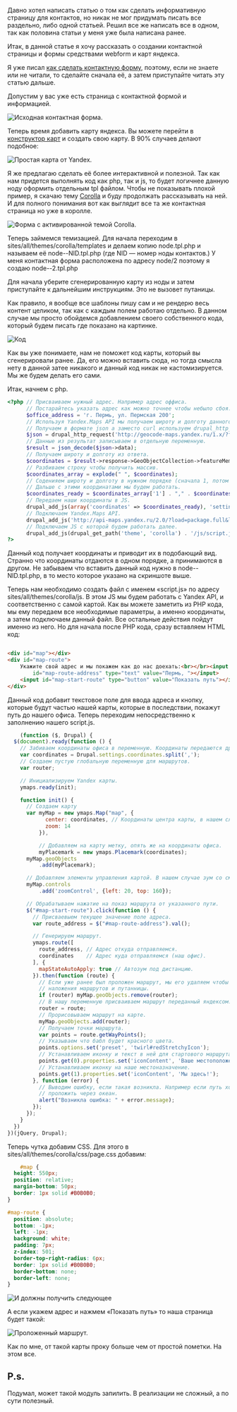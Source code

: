 Давно хотел написать статью о том как сделать информативную страницу для
контактов, но никак не мог придумать писать все раздельно, либо одной статьей.
Решил все же написать все в одном, так как половина статьи у меня уже была
написана ранее.

Итак, в данной статье я хочу рассказать о создании контактной страницы и формы
средствами webform и карт яндекса.

Я уже писал [как сделать контактную форму][drupal-7-for-beginners-contact-form], поэтому, если не
знаете или не читали, то сделайте сначала её, а затем приступайте читать эту
статью дальше.

Допустим у вас уже есть страница с контактной формой и информацией.

![Исходная контактная форма.](image/1.jpg)

Теперь время добавить карту яндекса. Вы можете перейти
в [конструктор карт](http://api.yandex.ru/maps/tools/constructor/) и создать
свою карту. В 90% случаев делают подобное:

![Простая карта от Yandex.](image/2.jpg)

Я же предлагаю сделать её более интерактивной и полезной. Так как нам придется
выполнять код как php, так и js, то будет логичнее данную ноду оформить
отдельным tpl файлом. Чтобы не показывать плохой пример, я скачаю
тему [Corolla](http://drupal.org/project/corolla) и буду продолжать рассказывать
на ней. И для полного понимания вот как выглядит все та же контактная страница
но уже в королле.

![Форма с активированной темой Corolla.](image/3.jpg)

Теперь займемся темизацией. Для начала переходим в
sites/all/themes/corolla/templates и делаем копию node.tpl.php и называем её
node--NID.tpl.php (где NID — номер ноды контактов.) У меня контактная форма
расположена по адресу node/2 поэтому я создаю node--2.tpl.php

Для начала уберите сгенерированную карту из ноды и затем приступайте к
дальнейшим инструкциям. Это не вызовет путаницы.

Как правило, я вообще все шаблоны пишу сам и не рендерю весь контент целиком,
так как с каждым полем работаю отдельно. В данном случае мы просто обойдемся
добавлением своего собственного кода, который будем писать где показано на
картинке.

![Код](image/4.jpg)

Как вы уже понимаете, нам не поможет код карты, который вы сгенерировали ранее.
Да, его можно вставить сюда, но тогда смысла нету в данной затее никакого и
данный код никак не кастомизируется. Мы же будем делать его сами.

Итак, начнем с php.

```php
<?php // Присваиваем нужный адрес. Например адрес оффиса.
      // Постарайтесь указать адрес как можно точнее чтобы небыло сбоя.
      $office_address = 'г. Пермь, ул. Пермская 200';
      // Используя Yandex.Maps API мы получаем широту и долготу данного адреса.
      // Получаем в формате json а заместо curl используем drupal_http_request();
      $json = drupal_http_request('http://geocode-maps.yandex.ru/1.x/?format=json&geocode=' . $office_address . '&result=1');
      // Данные из результат записываем в отдельную переменную.
      $result = json_decode($json->data);
      // Получаем широту и долготу из ответа.
      $coordinates = $result->response->GeoObjectCollection->featureMember[0]->GeoObject->Point->pos;
      // Разбиваем строку чтобы получить массив.
      $coordinates_array = explode(" ", $coordinates);
      // Соденияем широту и долготу в нужном порядке (сначала 1, потом 0), а также разделяем запятой а не пробелом.
      // Дальше с этими координатами мы будем работать.
      $coordinates_ready = $coordinates_array['1'] . "," . $coordinates_array['0'];
      // Передаем наши координаты в JS.
      drupal_add_js(array('coordinates' => $coordinates_ready), 'setting');
      // Подключаем Yandex.Maps API.
      drupal_add_js('http://api-maps.yandex.ru/2.0/?load=package.full&lang=ru-RU');
      // Подключаем JS с которой будем работать далее.
      drupal_add_js(drupal_get_path('theme', 'corolla') . '/js/script.js');
?>
```

Данный код получает координаты и приводит их в подобающий вид. Странно что
координаты отдаются в одном порядке, а принимаются в другом. Не забываем что
вставить данный код нужно в node--NID.tpl.php, в то место которое указано на
скриншоте выше.

Теперь нам необходимо создать файл с именем «script.js» по адресу
sites/all/themes/corolla/js. В этом JS мы будем работать с Yandex API, и
соответственно с самой картой. Как вы можете заметить из PHP кода, мы ему
передаем все необходимые параметры, а именно координаты, а затем подключаем
данный файл. Все остальные действия пойдут именно из него. Но для начала после
PHP кода, сразу вставляем HTML код:

```html

<div id="map"></div>
<div id="map-route">
    Укажите свой адрес и мы покажем как до нас доехать:<br></br><input
        id="map-route-address" type="text" value="Пермь, "></input>
    <input id="map-start-route" type="button" value="Показать путь"></input>
</div>
```

Данный код добавит текстовое поле для ввода адреса и кнопку, которые будут
частью нашей карты, которые в последствии, покажут путь до нашего офиса. Теперь
переходим непосредственно к заполнению нашего script.js.

```js {"header":"script.js"}
    (function ($, Drupal) {
  $(document).ready(function () {
    // Забиваем координаты офиса в переменную. Координаты передаются друпалом.
    var coordinates = Drupal.settings.coordinates.split(',');
    // Создаем пустую глобальную переменную для маршрутов.
    var router;

    // Инициализируем Yandex карты.
    ymaps.ready(init);

    function init() {
      // Создаем карту
      var myMap = new ymaps.Map("map", {
            center: coordinates, // Координаты центра карты, в нашем случае офиса.
            zoom: 14
          }),

          // Добавляем на карту метку, опять же на координаты офиса.
          myPlacemark = new ymaps.Placemark(coordinates);
      myMap.geoObjects
          .add(myPlacemark);

      // Добавляем элементы управления картой. В нашем случае зум со смещением.
      myMap.controls
          .add('zoomControl', {left: 20, top: 160});

      // Обрабатываем нажатие на показ маршрута от указанного пути.     
      $("#map-start-route").click(function () {
        // Присваевыем текущее значение поле адреса.
        var route_address = $("#map-route-address").val();

        // Генерируем маршрут.
        ymaps.route([
          route_address, // Адрес откуда отправляемся.
          coordinates    // Адрес куда отправляемся (наш офис).
        ], {
          mapStateAutoApply: true // Автозум под дистанцию.
        }).then(function (route) {
          // Если уже ранее был проложен маршрут, мы его удаляем чтобы небыло
          // наложения маршрутов и путанницы.
          if (router) myMap.geoObjects.remove(router);
          // В нашу переменную присваиваем маршрут переданный яндексом.
          router = route;
          // Прорисовываем маршрут на карте.
          myMap.geoObjects.add(router);
          // Получаем точки маршрута.
          var points = route.getWayPoints();
          // Указываем что бабл будет красного цвета.
          points.options.set('preset', 'twirl#redStretchyIcon');
          // Устанавливаем иконку и текст в ней для стартового маршрута.
          points.get(0).properties.set('iconContent', 'Ваше местоположение');
          // Устанавливаем иконку на наше местоназначение.
          points.get(1).properties.set('iconContent', 'Мы здесь!');
        }, function (error) {
          // Выводим ошибку, если такая возникла. Например если путь хотят
          // проложить через океан.
          alert("Возникла ошибка: " + error.message);
        });
      });
    }
  })
})(jQuery, Drupal);
```

Теперь чутка добавим CSS. Для этого в sites/all/themes/corolla/css/page.css
добавим:

```css
    #map {
  height: 550px;
  position: relative;
  margin-bottom: 50px;
  border: 1px solid #B0B0B0;
}

#map-route {
  position: absolute;
  bottom: -1px;
  left: -1px;
  background: white;
  padding: 7px;
  z-index: 501;
  border-top-right-radius: 6px;
  border: 1px solid #B0B0B0;
  border-bottom: none;
  border-left: none;
}
```

![И должны получить следующее ](image/5.jpg)

А если укажем адрес и нажмем «Показать путь» то наша страница будет такой:

![Проложенный маршрут.](image/6.jpg)

Как по мне, от такой карты проку больше чем от простой пометки. На этом все.

## P.s.

Подумал, может такой модуль запилить. В реализации не сложный, а по сути
полезный.

[drupal-7-for-beginners-contact-form]: ../../../../2013/02/27/drupal-7-for-beginners-contact-form/index.ru.md
